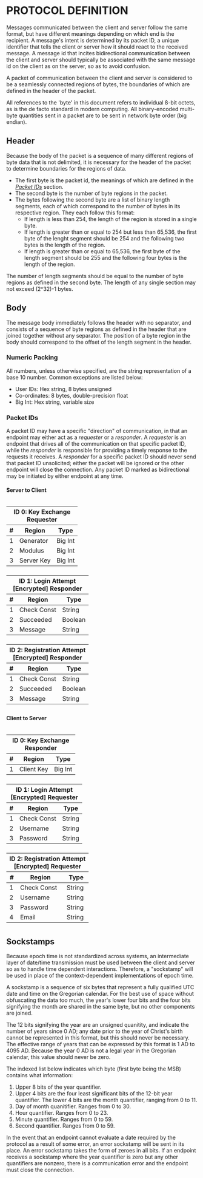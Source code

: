 # PROTOCOL DEFINITION

Messages communicated between the client and server follow the same format, but have different meanings depending on which end is the recipient. A message's intent is determined by its packet ID, a unique identifier that tells the client or server how it should react to the received message. A message id that incites bidirectional communication between the client and server should typically be associated with the same message id on the client as on the server, so as to avoid confusion.

A packet of communication between the client and server is considered to be a seamlessly connected regions of bytes, the boundaries of which are defined in the header of the packet.

All references to the 'byte' in this document refers to individual 8-bit octets, as is the de facto standard in modern computing. All binary-encoded multi-byte quantities sent in a packet are to be sent in network byte order (big endian).

## Header

Because the body of the packet is a sequence of many different regions of byte data that is not delimited, it is necessary for the header of the packet to determine boundaries for the regions of data.

* The first byte is the packet id, the meanings of which are defined in the [_Packet IDs_](#packet-ids) section.
* The second byte is the number of byte regions in the packet.
* The bytes following the second byte are a list of binary length segments, each of which correspond to the number of bytes in its respective region. They each follow this format:
    * If length is less than 254, the length of the region is stored in a single byte.
    * If length is greater than or equal to 254 but less than 65,536, the first byte of the lenght segment should be 254 and the following two bytes is the length of the region.
    * If length is greater than or equal to 65,536, the first byte of the length segment should be 255 and the following four bytes is the length of the region.
    
The number of length segments should be equal to the number of byte regions as defined in the second byte. The length of any single section may not exceed (2^32)-1 bytes.

## Body

The message body immediately follows the header with no separator, and consists of a sequence of byte regions as defined in the header that are joined together without any separator. The position of a byte region in the body should correspond to the offset of the length segment in the header.

### Numeric Packing

All numbers, unless otherwise specified, are the string representation of a base 10 number. Common exceptions are listed below:

* User IDs: Hex string, 8 bytes unsigned
* Co-ordinates:  8 bytes, double-precision float
* Big Int: Hex string, variable size

### Packet IDs

A packet ID may have a specific "direction" of communication, in that an endpoint may either act as a _requester_ or a _responder_. A _requester_ is an endpoint that drives all of the communication on that specific packet ID, while the _responder_ is responsible for providing a timely response to the requests it receives. A _responder_ for a specific packet ID should never send that packet ID unsolicited; either the packet will be ignored or the other endpoint will close the connection. Any packet ID marked as bidirectional may be initiated by either endpoint at any time.

#### Server to Client

<div style="display: flex; flex-wrap: wrap;">
<!--
 <table class="float">
  <thead>
   <th colspan="100" class="center">
    ID 0: Key Exchange<br />
    Requester
   </th>
  </thead>
  <thead>
   <th colspan="2" class="right">#</th>
   <th>Region</th>
   <th>Type</th>
  </thead>
  <tr>
  <td><i>s &isin; [0, 2]</i></td>
   <td class="right">1</td>
   <td>Step</td>
   <td>Uint8</td>
  </tr>
  <tr>
   <td><i>s = 0</i></td>
   <td class="right">2</td>
   <td>Generator</td>
   <td>Big Int</td>
  </tr>
  <tr>
   <td><i>s = 0</i></td>
   <td class="right">3</td>
   <td>Modulus</td>
   <td>Big Int</td>
  </tr>
  <tr>
   <td><i>s = 1</i></td>
   <td class="right">2</td>
   <td>Server Key</td>
   <td>Big Int</td>
  </tr>
 </table>
-->
 <table style="margin-right: 8px; margin-bottom: 8px;">
  <thead>
   <th colspan="100" class="center">
    ID 0: Key Exchange<br />
    Requester
   </th>
  </thead>
  <thead>
   <th>#</th>
   <th>Region</th>
   <th>Type</th>
  </thead>
  <tr>
   <td>1</td>
   <td>Generator</td>
   <td>Big Int</td>
  </tr>
  <tr>
   <td>2</td>
   <td>Modulus</td>
   <td>Big Int</td>
  </tr>
  <tr>
   <td>3</td>
   <td>Server Key</td>
   <td>Big Int</td>
  </tr>
 </table>

 <table style="margin-right: 8px; margin-bottom: 8px;">
  <thead>
   <th colspan="100" class="center">
     ID 1: Login Attempt<br />
     [Encrypted] Responder
   </th>
  </thead>
  <thead>
   <th>#</th>
   <th>Region</th>
   <th>Type</th>
  </thead>
  <tr>
   <td class="center">1</td>
   <td>Check Const</td>
   <td>String</td>
  </tr>
  <tr>
   <td class="center">2</td>
   <td>Succeeded</td>
   <td>Boolean</td>
  </tr>
  <tr> 
   <td class="center">3</td>
   <td>Message</td>
   <td>String</td>
  </tr>
 </table>

 <table style="margin-right: 8px; margin-bottom: 8px;">
  <thead>
   <th colspan="100" class="center">
     ID 2: Registration Attempt<br />
     [Encrypted] Responder
   </th>
  </thead>
  <thead>
   <th>#</th>
   <th>Region</th>
   <th>Type</th>
  </thead>
  <tr>
   <td class="center">1</td>
   <td>Check Const</td>
   <td>String</td>
  </tr>
  <tr>
   <td class="center">2</td>
   <td>Succeeded</td>
   <td>Boolean</td>
  </tr>
  <tr>
   <td class="center">3</td>
   <td>Message</td>
   <td>String</td>
  </tr>
 </table>
</div>

#### Client to Server

<div style="display: flex; flex-wrap: wrap;">
 <table style="margin-right: 8px; margin-bottom: 8px;">
  <thead>
   <th colspan="100" class="center">
     ID 0: Key Exchange<br />
     Responder
   </th>
  </thead>
  <thead>
   <th>#</th>
   <th>Region</th>
   <th>Type</th>
  </thead>
  <tr>
   <td class="center">1</td>
   <td>Client Key</td>
   <td>Big Int</td>
  </tr>
 </table>
 
 <table style="margin-right: 8px; margin-bottom: 8px;">
  <thead>
   <th colspan="100" class="center">
     ID 1: Login Attempt<br />
     [Encrypted] Requester
   </th>
  </thead>
  <thead>
   <th>#</th>
   <th>Region</th>
   <th>Type</th>
  </thead>
  <tr>
   <td class="center">1</td>
   <td>Check Const</td>
   <td>String</td>
  </tr>
  <tr>
   <td class="center">2</td>
   <td>Username</td>
   <td>String</td>
  </tr>
  <tr>
   <td class="center">3</td>
   <td>Password</td>
   <td>String</td>
  </tr>
 </table>

 <table style="margin-right: 8px; margin-bottom: 8px;">
  <thead>
   <th colspan="100" class="center">
     ID 2: Registration Attempt<br />
     [Encrypted] Requester
   </th>
  </thead>
  <thead>
   <th>#</th>
   <th>Region</th>
   <th>Type</th>
  </thead>
  <tr>
   <td class="center">1</td>
   <td>Check Const</td>
   <td>String</td>
  </tr>
  <tr>
   <td class="center">2</td>
   <td>Username</td>
   <td>String</td>
  </tr>
  <tr>
   <td class="center">3</td>
   <td>Password</td>
   <td>String</td>
  </tr>
  <tr>
   <td class="center">4</td>
   <td>Email</td>
   <td>String</td>
  </tr>
 </table>
</div>

## Sockstamps

Because epoch time is not standardized across systems, an intermediate layer of date/time transmission must be used between the client and server so as to handle time dependent interactions. Therefore, a "sockstamp" will be used in place of the context-dependent implementations of epoch time.

A sockstamp is a sequence of six bytes that represent a fully qualified UTC date and time on the Gregorian calendar. For the best use of space without obfuscating the data too much, the year's lower four bits and the four bits signifying the month are shared in the same byte, but no other components are joined.

The 12 bits signifying the year are an unsigned quanitity, and indicate the number of years since 0 AD; any date prior to the year of Christ's birth cannot be represented in this format, but this should never be necessary. The effective range of years that can be expressed by this format is 1 AD to 4095 AD. Because the year 0 AD is not a legal year in the Gregorian calendar, this value should never be zero.

The indexed list below indicates which byte (first byte being the MSB) contains what information:
1. Upper 8 bits of the year quantifier.
2. Upper 4 bits are the four least significant bits of the 12-bit year quantifier. The lower 4 bits are the month quantifier, ranging from 0 to 11.
3. Day of month quanitifier. Ranges from 0 to 30.
4. Hour quantifier. Ranges from 0 to 23.
5. Minute quantifier. Ranges from 0 to 59.
6. Second quantifier. Ranges from 0 to 59.

In the event that an endpoint cannot evaluate a date required by the protocol as a result of some error, an error sockstamp will be sent in its place. An error sockstamp takes the form of zeroes in all bits. If an endpoint receives a sockstamp where the year quantifier is zero but any other quantifiers are nonzero, there is a communication error and the endpoint must close the connection.